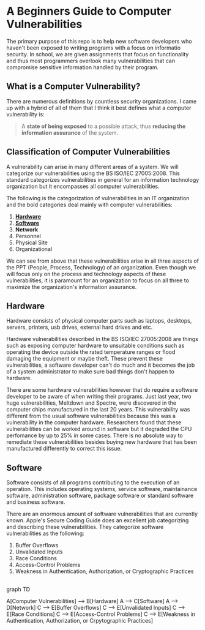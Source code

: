 # A Beginners Guide to Computer Vulnerabilities

The primary purpose of this repo is to help new software developers who haven't been exposed to writing programs with a focus on informatio security. In school, we are given assignments that focus on functionality and thus most programmers overlook many vulnerabilities that can compromise sensitive information handled by their program.


## What is a Computer Vulnerability?

There are numerous definitions by countless security organizations. I came up with a hybrid of all of them that I think it best defines what a computer vulnerability is:
>A **state of being exposed** to a possible attack, thus **reducing the information assurance** of the system.

## Classification of Computer Vulnerabilities

A vulnerability can arise in many different areas of a system. We will categorize our vulnerabilities using the BS ISO/IEC 27005:2008. This standard categorizes vulnerabilities in general for an information technology organization but it encompasses all computer vulnerabilities.

The following is the categorization of vulnerabilities in an IT organization and the bold categories deal mainly with computer vulnerabilities:
 1. [**Hardware**](#hardware)
 2. [**Software**](#software)
 3. **Network**
 4. Personnel
 5. Physical Site
 6. Organizational

We can see from above that these vulnerabilities arise in all three aspects of the PPT (People, Process, Technology) of an organization. Even though we will focus only on the process and technology aspects of these vulnerabilities, it is paramount for an organization to focus on all three to maximize the organization's information assurance.

## Hardware

Hardware consists of physical computer parts such as laptops, desktops, servers, printers, usb drives, external hard drives and etc.

Hardware vulnerabilities described in the BS ISO/IEC 27005:2008 are things such as exposing computer hardware to unsuitable conditions such as operating the device outside the rated temperature ranges or flood damaging the equipment or maybe theft. These prevent these vulnerabilities, a software developer can't do much and it becomes the job of a system administrator to make sure bad things don't happen to hardware.

There are some hardware vulnerabilities however that do require a software developer to be aware of when writing their programs. Just last year, two huge vulnerabilities, Meltdown and Spectre, were discovered in the computer chips manufactured in the last 20 years. This vulnerability was different from the usual software vulnerabilities because this was a vulnerability in the computer hardware. Researchers found that these vulnerabilities can be worked around in software but it degraded the CPU perfomance by up to 25% in some cases. There is no absolute way to remediate these vulnerabilities besides buying new hardware that has been manufactured differently to correct this issue.

## Software

Software consists of all programs contributing to the execution of an operation. This includes operating systems, service software, maintainance software, administration software, package software or standard software and business software.

There are an enormous amount of software vulnerabilities that are currently known. Apple's Secure Coding Guide does an excellent job categorizing and describing these vulnerabilities. They categorize software vulnerabilities as the following:
 1. Buffer Overflows
 2. Unvalidated Inputs
 3. Race Conditions
 4. Access-Control Problems
 5. Weakness in Authentication, Authorization, or Cryptographic Practices

##

graph TD

A[Computer Vulnerabilities] --> B[Hardware]
	A --> C[Software]
	A --> D[Network]
	C --> E[Buffer Overflows]
	C --> E[Unvalidated Inputs]
	C --> E[Race Conditions]
	C --> E[Access-Control Problems]
	C --> E[Weakness in Authentication, Authorization, or Crpytographic Practices]

